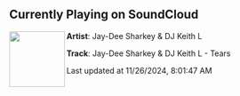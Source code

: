 ## Currently Playing on SoundCloud

[<img align="left" width="100" src="https://i1.sndcdn.com/artworks-WwvgRtYpfkKGJLJQ-Ch9n3w-t500x500.jpg">](https://soundcloud.com/dnzrecords/jay-dee-sharkey-dj-keith-l-tears)

**Artist**: Jay-Dee Sharkey & DJ Keith L 

**Track**: Jay-Dee Sharkey & DJ Keith L - Tears

Last updated at 11/26/2024, 8:01:47 AM
